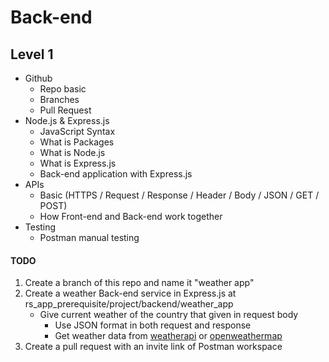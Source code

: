 # Back-end
## Level 1
- Github
    - Repo basic
    - Branches
    - Pull Request
- Node.js & Express.js
    - JavaScript Syntax
    - What is Packages
    - What is Node.js
    - What is Express.js
    - Back-end application with Express.js
- APIs
    - Basic (HTTPS / Request / Response / Header / Body / JSON / GET / POST)
    - How Front-end and Back-end work together
- Testing
    - Postman manual testing
#### TODO
1. Create a branch of this repo and name it "weather app"
2. Create a weather Back-end service in Express.js at rs_app_prerequisite/project/backend/weather_app
    - Give current weather of the country that given in request body
        - Use JSON format in both request and response
        - Get weather data from [weatherapi](https://www.weatherapi.com/docs/) or [openweathermap](https://openweathermap.org/)
3. Create a pull request with an invite link of Postman workspace
